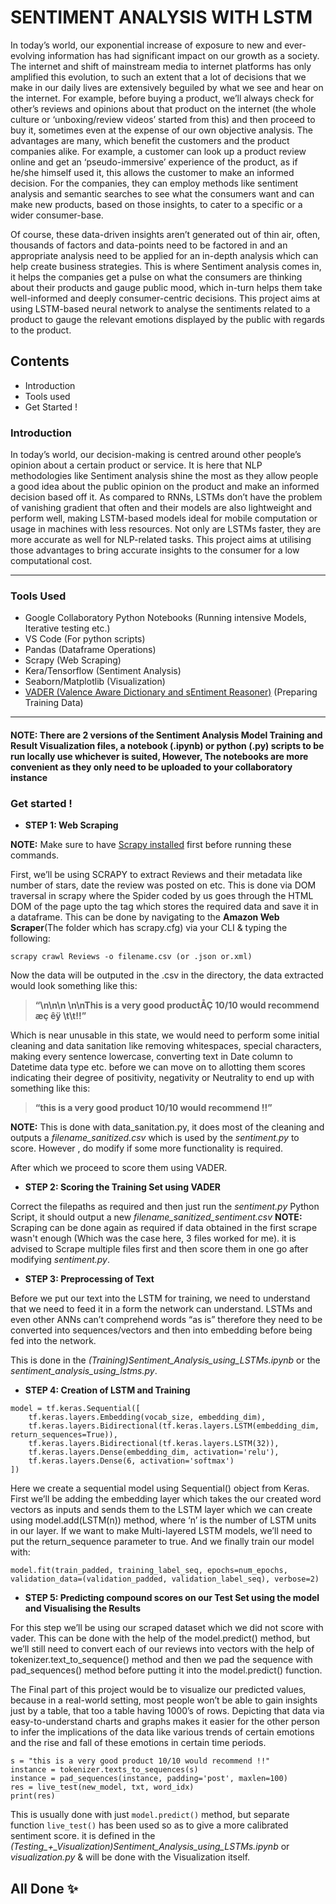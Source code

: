 # **SENTIMENT ANALYSIS WITH LSTM**
In today’s world, our exponential increase of exposure to new and ever-evolving information has had significant impact on our growth as a society. The internet and shift of mainstream media to internet platforms has only amplified this evolution, to such an extent that a lot of decisions that we make in our daily lives are extensively beguiled by what we see and hear on the internet. For example, before buying a product, we’ll always check for other’s reviews and opinions about that product on the internet (the whole culture or ‘unboxing/review videos’ started from this) and then proceed to buy it, sometimes even at the expense of our own objective analysis. The advantages are many, which benefit the customers and the product companies alike. For example, a customer can look up a product review online and get an ‘pseudo-immersive’ experience of the product, as if he/she himself used it, this allows the customer to make an informed decision. For the companies, they can employ methods like sentiment analysis and semantic searches to see what the consumers want and can make new products, based on those insights, to cater to a specific or a wider consumer-base.
  
Of course, these data-driven insights aren’t generated out of thin air, often, thousands of factors and data-points need to be factored in and an appropriate analysis need to be applied for an in-depth analysis which can help create business strategies. This is where Sentiment analysis comes in, it helps the companies get a pulse on what the consumers are thinking about their products and gauge public mood, which in-turn helps them take well-informed and deeply consumer-centric decisions. This project aims at using LSTM-based neural network to analyse the sentiments related to a product to gauge the relevant emotions displayed by the public with regards to the product.


## Contents
* Introduction
* Tools used
* Get Started !
 
 
### Introduction
In today’s world, our decision-making is centred around other people’s opinion about a certain product or service. It is here that NLP methodologies like Sentiment analysis shine the most as they allow people a good idea about the public opinion on the product and make an informed decision based off it. 
As compared to RNNs, LSTMs don’t have the problem of vanishing gradient that often and their models are also lightweight and perform well, making LSTM-based models ideal for mobile computation or usage in machines with less resources. Not only are LSTMs faster, they are more accurate as well for NLP-related tasks. This project aims at utilising those advantages to bring accurate insights to the consumer for a low computational cost.

---

### Tools Used
* Google Collaboratory Python Notebooks (Running intensive Models, Iterative testing etc.)
* VS Code (For python scripts)
* Pandas (Dataframe Operations)
* Scrapy (Web Scraping)
* Kera/Tensorflow (Sentiment Analysis)
* Seaborn/Matplotlib (Visualization)
* [VADER (Valence Aware Dictionary and sEntiment Reasoner)](https://github.com/cjhutto/vaderSentiment) (Preparing Training Data)

---

#### NOTE: There are 2 versions of the Sentiment Analysis Model Training and Result Visualization files, a notebook (.ipynb) or python (.py) scripts to be run locally use whichever is suited, However, The notebooks are more convenient as they only need to be uploaded to your collaboratory instance

### Get started !
 
* **STEP 1: Web Scraping**
 
**NOTE:** Make sure to have [Scrapy installed](https://docs.scrapy.org/en/latest/intro/install.html) first before running these commands.
 
First, we’ll be using SCRAPY to extract Reviews and their metadata like number of stars, date the review was posted on etc. This is done via DOM traversal in scrapy where the Spider coded by us goes through the HTML DOM of the page upto the tag which stores the required data and save it in a dataframe. This can be done by navigating to the **Amazon Web Scraper**(The folder which has scrapy.cfg) via your CLI & typing the following:

```
scrapy crawl Reviews -o filename.csv (or .json or.xml)
```

Now the data will be outputed in the .csv in the directory, the data extracted would look something like this:
 
> **“\n\n\n \n\nThis is a very good productÅÇ 10/10 would recommend æç êÿ \t\t!!”**
 
Which is near unusable in this state, we would need to perform some initial cleaning and data sanitation like removing whitespaces, special characters, making every sentence lowercase, converting text in Date column to Datetime data type etc. before we can move on to allotting them scores indicating their degree of positivity, negativity or Neutrality to end up with something like this:
 
> **“this is a very good product 10/10 would recommend !!”**
 
**NOTE:** This is done with data_sanitation.py, it does most of the cleaning and outputs a *filename_sanitized.csv* which is used by the *sentiment.py* to score. However , do modify if some more functionality is required.
 
After which we proceed to score them using VADER.
 
* **STEP 2: Scoring the Training Set using VADER**
 
Correct the filepaths as required and then just run the *sentiment.py* Python Script, it should output a new *filename_sanitized_sentiment.csv*
**NOTE:** Scraping can be done again as required if data obtained in the first scrape wasn't enough (Which was the case here, 3 files worked for me). it is advised to Scrape multiple files first and then score them in one go after modifying *sentiment.py*.
 
* **STEP 3: Preprocessing of Text**
 
Before we put our text into the LSTM for training, we need to understand that we need to feed it in a form the network can understand. LSTMs and even other ANNs can’t comprehend words “as is” therefore they need to be converted into sequences/vectors and then into embedding before being fed into the network.
 
This is done in the *(Training)Sentiment_Analysis_using_LSTMs.ipynb* or the *sentiment_analysis_using_lstms.py*.
 
* **STEP 4: Creation of LSTM and Training**
 
```
model = tf.keras.Sequential([
    tf.keras.layers.Embedding(vocab_size, embedding_dim),
    tf.keras.layers.Bidirectional(tf.keras.layers.LSTM(embedding_dim, return_sequences=True)),
    tf.keras.layers.Bidirectional(tf.keras.layers.LSTM(32)),
    tf.keras.layers.Dense(embedding_dim, activation='relu'),
    tf.keras.layers.Dense(6, activation='softmax')
])
```
 
Here we create a sequential model using Sequential() object from Keras. First we’ll be adding the embedding layer which takes the our created word vectors as inputs and sends them to the LSTM layer which we can create using model.add(LSTM(n)) method, where ‘n’ is the number of LSTM units in our layer. If we want to make Multi-layered LSTM models, we’ll need to put the return_sequence parameter to true.
And we finally train our model with:

```
model.fit(train_padded, training_label_seq, epochs=num_epochs, validation_data=(validation_padded, validation_label_seq), verbose=2)
```
 
* **STEP 5: Predicting compound scores on our Test Set using the model and Visualising the Results**
 
For this step we’ll be using our scraped dataset which we did not score with vader. This can be done with the help of the model.predict() method, but we’ll still need to convert each of our reviews into vectors with the help of tokenizer.text_to_sequence() method and then we pad the sequence with pad_sequences() method before putting it into the model.predict() function.

The Final part of this project would be to visualize our predicted values, because in a real-world setting, most people won’t be able to gain insights just by a table, that too a table having 1000’s of rows. Depicting that data via easy-to-understand charts and graphs makes it easier for the other person to infer the implications of the data like various trends of certain emotions and the rise and fall of these emotions in certain time periods.

```
s = "this is a very good product 10/10 would recommend !!"
instance = tokenizer.texts_to_sequences(s)
instance = pad_sequences(instance, padding='post', maxlen=100)
res = live_test(new_model, txt, word_idx)
print(res)
```

This is usually done with just ```model.predict()``` method, but separate function ```live_test()``` has been used so as to give a more calibrated sentiment score. it is defined in the *(Testing_+_Visualization)Sentiment_Analysis_using_LSTMs.ipynb* or *visualization.py* & will be done with the Visualization itself.

## All Done :sparkles:
